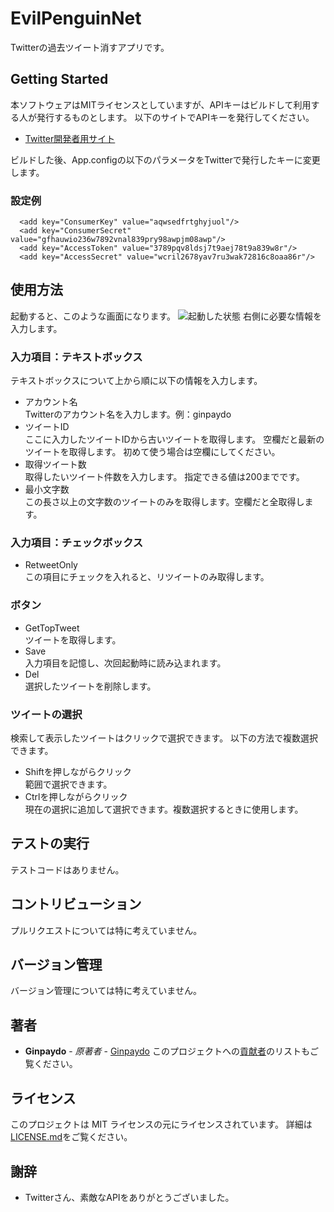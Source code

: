 # EvilPenguinNet
Twitterの過去ツイート消すアプリです。
## Getting Started
本ソフトウェアはMITライセンスとしていますが、APIキーはビルドして利用する人が発行するものとします。
以下のサイトでAPIキーを発行してください。
* [Twitter開発者用サイト](https://developer.twitter.com/)

ビルドした後、App.configの以下のパラメータをTwitterで発行したキーに変更します。
### 設定例
```
  <add key="ConsumerKey" value="aqwsedfrtghyjuol"/>
  <add key="ConsumerSecret" value="gfhauwio236w7892vnal839pry98awpjm08awp"/>
  <add key="AccessToken" value="3789pqv8ldsj7t9aej78t9a839w8r"/>
  <add key="AccessSecret" value="wcril2678yav7ru3wak72816c8oaa86r"/>
```

## 使用方法
起動すると、このような画面になります。
![起動した状態](https://user-images.githubusercontent.com/39305262/53227410-7883c380-36c1-11e9-89a2-5e1eb73fcaec.PNG "起動した状態")
  右側に必要な情報を入力します。
### 入力項目：テキストボックス
テキストボックスについて上から順に以下の情報を入力します。
- アカウント名  
Twitterのアカウント名を入力します。例：ginpaydo
- ツイートID  
ここに入力したツイートIDから古いツイートを取得します。  空欄だと最新のツイートを取得します。  初めて使う場合は空欄にしてください。
- 取得ツイート数  
取得したいツイート件数を入力します。
指定できる値は200までです。
- 最小文字数  
この長さ以上の文字数のツイートのみを取得します。空欄だと全取得します。
### 入力項目：チェックボックス
- RetweetOnly  
この項目にチェックを入れると、リツイートのみ取得します。
### ボタン
- GetTopTweet  
ツイートを取得します。
- Save  
入力項目を記憶し、次回起動時に読み込まれます。
- Del  
選択したツイートを削除します。
### ツイートの選択
検索して表示したツイートはクリックで選択できます。
以下の方法で複数選択できます。
- Shiftを押しながらクリック  
範囲で選択できます。
- Ctrlを押しながらクリック  
現在の選択に追加して選択できます。複数選択するときに使用します。
## テストの実行
テストコードはありません。
## コントリビューション
プルリクエストについては特に考えていません。
## バージョン管理
バージョン管理については特に考えていません。
## 著者
* **Ginpaydo** - *原著者* - [Ginpaydo](https://github.com/ginpaydo)
このプロジェクトへの[貢献者](https://github.com/ginpaydo/project/contributors)のリストもご覧ください。
## ライセンス
このプロジェクトは MIT ライセンスの元にライセンスされています。 詳細は[LICENSE.md](LICENSE.md)をご覧ください。
## 謝辞
* Twitterさん、素敵なAPIをありがとうございました。
